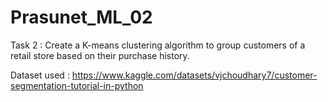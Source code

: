 # Prasunet_ML_02

Task 2 : Create a K-means clustering algorithm to group customers of a retail store based on their purchase history.

Dataset used : https://www.kaggle.com/datasets/vjchoudhary7/customer-segmentation-tutorial-in-python
